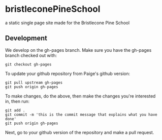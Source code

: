 # bristleconePineSchool 

a static single page site made for the Bristlecone Pine School

## Development

We develop on the gh-pages branch.  Make sure you have the gh-pages branch checked out with:

```
git checkout gh-pages
```

To update your github repository from Paige's github version:

```
git pull upstream gh-pages
git push origin gh-pages
```

To make changes, do the above, then make the changes you're interested in, then run:

```
git add .
git commit -m 'this is the commit message that explains what you have done'
git push origin gh-pages
```

Next, go to your github version of the repository and make a pull request.
